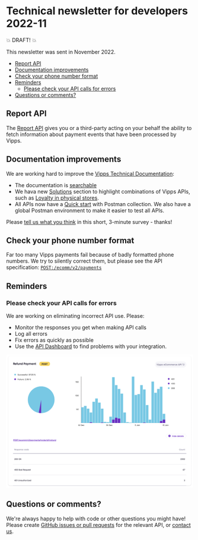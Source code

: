 <!-- START_METADATA
---
sidebar_position: 68
title: 2022-11
---
END_METADATA -->

# Technical newsletter for developers 2022-11

💥 DRAFT! 💥

This newsletter was sent in November 2022.

<!-- START_TOC -->

* [Report API](#report-api)
* [Documentation improvements](#documentation-improvements)
* [Check your phone number format](#check-your-phone-number-format)
* [Reminders](#reminders)
  * [Please check your API calls for errors](#please-check-your-api-calls-for-errors)
* [Questions or comments?](#questions-or-comments)

<!-- END_TOC -->

## Report API

The
[Report API](https://vippsas.github.io/vipps-developer-docs/docs/APIs/report-api)
gives you or a third-party acting on your behalf the ability to
fetch information about payment events that have been processed by Vipps.

## Documentation improvements

We are working hard to improve the
[Vipps Technical Documentation](https://vippsas.github.io/vipps-developer-docs/):

* The documentation is
  [searchable](https://vippsas.github.io/vipps-developer-docs/search/)
* We hava new
  [Solutions](https://vippsas.github.io/vipps-developer-docs/)
  section to highlight combinations of Vipps APIs, such as
  [Loyalty in physical stores](https://vippsas.github.io/vipps-developer-docs/).
* All APIs now have a
  [Quick start](https://vippsas.github.io/vipps-developer-docs/docs/vipps-developers/vipps-quick-start-guides)
  with Postman collection. We also have a global Postman environment to make it
  easier to test all APIs.

Please
[tell us what you think](https://forms.office.com/r/8iZVibsM4m)
in this short, 3-minute survey - thanks!

## Check your phone number format

Far too many Vipps payments fail because of badly formatted phone numbers.
We try to silently correct them, but please see the API specification:
[`POST:/ecomm/v2/payments`](https://vippsas.github.io/vipps-developer-docs/api/ecom#tag/Vipps-eCom-API/operation/initiatePaymentV3UsingPOST)

## Reminders

### Please check your API calls for errors

We are working on eliminating incorrect API use. Please:
- Monitor the responses you get when making API calls
- Log all errors
- Fix errors as quickly as possible
- Use the
  [API Dashboard](https://github.com/vippsas/vipps-developers/blob/master/vipps-resources.md#api-dashboard)
  to find problems with your integration.
  
![API Dashboard example](images/2021-02-api-dashboard-example.png)

## Questions or comments?

We're always happy to help with code or other questions you might have!
Please create [GitHub issues or pull requests](https://github.com/vippsas)
for the relevant API,
or [contact us](https://github.com/vippsas/vipps-developers/blob/master/contact.md).

